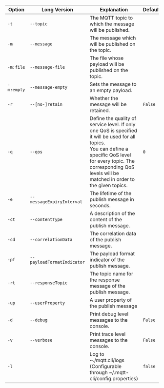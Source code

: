 | Option     | Long Version               | Explanation                                                                                                                                                                                                                           | Default |
|------------|----------------------------|---------------------------------------------------------------------------------------------------------------------------------------------------------------------------------------------------------------------------------------|---------|
| `-t`       | `--topic`                  | The MQTT topic to which the message will be published.                                                                                                                                                                                |         |
| `-m`       | `--message`                | The message which will be published on the topic.                                                                                                                                                                                     |         |
| `-m:file`  | `--message-file`           | The file whose payload will be published on the topic.                                                                                                                                                                                |         |
| `-m:empty` | `--message-empty`          | Sets the message to an empty payload.                                                                                                                                                                                                 |         |
| `-r`       | `--[no-]retain`            | Whether the message will be retained.                                                                                                                                                                                                 | `False` |
| `-q`       | `--qos`                    | Define the quality of service level. If only one QoS is specified it will be used for all topics.<br> You can define a specific QoS level for every topic. The corresponding QoS levels will be matched in order to the given topics. | `0`     |
| `-e`       | `--messageExpiryInterval`  | The lifetime of the publish message in seconds.                                                                                                                                                                                       |         |
| `-ct`      | `--contentType`            | A description of the content of the publish message.                                                                                                                                                                                  |         |
| `-cd`      | `--correlationData`        | The correlation data of the publish message.                                                                                                                                                                                          |         |
| `-pf`      | `--payloadFormatIndicator` | The payload format indicator of the publish message.                                                                                                                                                                                  |         |
| `-rt`      | `--responseTopic`          | The topic name for the response message of the publish message.                                                                                                                                                                       |         |
| `-up`      | `--userProperty`           | A user property of the publish message                                                                                                                                                                                                |         |
| `-d`       | `--debug`                  | Print debug level messages to the console.                                                                                                                                                                                            | `False` |
| `-v`       | `--verbose`                | Print trace level messages to the console.                                                                                                                                                                                            | `False` |
| `-l`       |                            | Log to ~./mqtt.cli/logs (Configurable through ~/.mqtt-cli/config.properties)                                                                                                                                                          | `false` |
